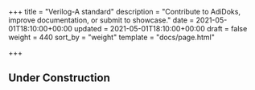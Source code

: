 +++
title = "Verilog-A standard"
description = "Contribute to AdiDoks, improve documentation, or submit to showcase."
date = 2021-05-01T18:10:00+00:00
updated = 2021-05-01T18:10:00+00:00
draft = false
weight = 440
sort_by = "weight"
template = "docs/page.html"

+++

## Under Construction